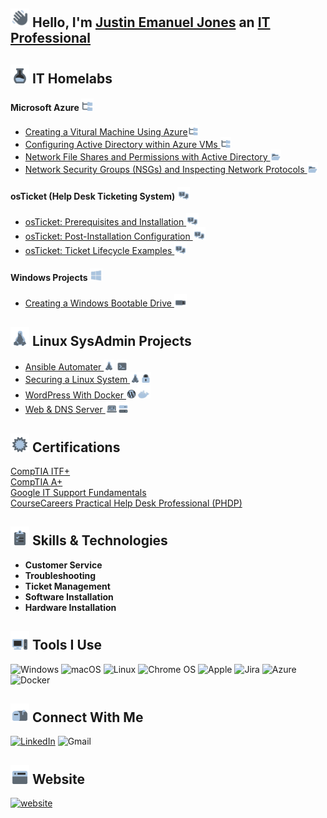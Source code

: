 ## <img src="/Images/Hello.png"  width="30" height="30"> Hello, I'm [Justin Emanuel Jones](https://www.linkedin.com/in/itzemanuelj) an [IT Professional](https://itzemanuelj.com/)

## <img src="/Images/Labs.png"  width="30" height="30"> IT Homelabs

#### Microsoft Azure <img src="/Images/AD.png"  width="20" height="20"> 
- [Creating a Vitural Machine Using Azure<img src="/Images/AD.png"  width="17" height="17">](https://github.com/itzemanuelj/Creating-a-Virtual-Machine-Using-Azure)
- [Configuring Active Directory within Azure VMs <img src="/Images/AD.png"  width="17" height="17">
](https://github.com/itzemanuelj/Configuring-Active-Directory-within-Azure-VMs)
- [Network File Shares and Permissions with Active Directory <img src="/Images/Folder.png"  width="17" height="17">](https://github.com/itzemanuelj/-Network-File-Shares-and-Permissions-with-Active-Directory)
- [Network Security Groups (NSGs) and Inspecting Network Protocols <img src="/Images/Folder.png"  width="17" height="17">
](https://github.com/itzemanuelj/Network-Security-Groups-NSGs-and-Inspecting-Network-Protocols)

#### osTicket (Help Desk Ticketing System) <img src="/Images/osTicket.png"  width="20" height="20">
- [osTicket: Prerequisites and Installation <img src="/Images/osTicket.png"  width="20" height="20">
](https://github.com/itzemanuelj/osTicket-Prerequisites-and-Installation)
- [osTicket: Post-Installation Configuration <img src="/Images/osTicket.png"  width="20" height="20">
](https://github.com/itzemanuelj/osTicket-Post-Installation-Configuration)
- [osTicket: Ticket Lifecycle Examples <img src="/Images/osTicket.png"  width="20" height="20">
 ](https://github.com/itzemanuelj/osTicket-Ticket-Lifecycle-Examples)

#### Windows Projects <img src="/Images/Windows.png"  width="20" height="20">
- [Creating a Windows Bootable Drive <img src="/Images/Flashdrive.png"  width="20" height="20">](https://github.com/itzemanuelj/Creating-a-Windows-Bootable-Drive)

## <img src="/Images/Linux.png"  width="30" height="30"> Linux SysAdmin Projects 
- [Ansible Automater ](https://github.com/itzemanuelj/Ansible-Automater) <img src="/Images/Linux.png"  width="17" height="17"> <img src="/Images/Terminal.png"  width="17" height="17">
- [Securing a Linux System ](https://github.com/itzemanuelj/Securing-and-Hardening-a-Linux-System) <img src="/Images/Linux.png"  width="17" height="17"><img src="/Images/Lock.png"  width="17" height="17">
- [WordPress With Docker  ](https://github.com/itzemanuelj/WordPress-With-Docker) <img src="/Images/WordPress.png"  width="17" height="17"><img src="/Images/Docker.png"  width="22" height="22">
- [Web & DNS Server  ](https://github.com/itzemanuelj/Web-DNS-Server) <img src="/Images/Web.png"  width="20" height="20"><img src="/Images/Server.png"  width="17" height="17">


## <img  src="/Images/Certs.png" width="30" height="30"> Certifications
[CompTIA ITF+](https://www.certmetrics.com/comptia/public/verification.aspx?code=NQDDM4V82Q9PV0KK) \
[CompTIA A+](https://link-url-here.org)\
[Google IT Support Fundamentals](https://www.coursera.org/account/accomplishments/professional-cert/GEGADS6KWKX5?utm_source=ln&utm_medium=certificate&utm_content=cert_image&utm_campaign=sharing_cta&utm_product=prof)\
[CourseCareers Practical Help Desk Professional (PHDP)](https://)

## <img src="/Images/Skills.png"  width="30" height="30"> Skills & Technologies
- **Customer Service**
- **Troubleshooting**
- **Ticket Management**
- **Software Installation**
- **Hardware Installation**


## <img src="/Images//ToolsIcon.png"  width="30" height="30"> Tools I Use
![Windows](https://img.shields.io/badge/Windows-0078D6?style=for-the-badge&logo=windows&logoColor=white)
![macOS](https://img.shields.io/badge/mac%20os-000000?style=for-the-badge&logo=macos&logoColor=F0F0F0)
![Linux](https://img.shields.io/badge/Linux-FCC624?style=for-the-badge&logo=linux&logoColor=black)
![Chrome OS](https://img.shields.io/badge/chrome%20os-3d89fc?style=for-the-badge&logo=google%20chrome&logoColor=white)
![Apple](https://img.shields.io/badge/Apple-%23000000.svg?style=for-the-badge&logo=apple&logoColor=white)
![Jira](https://img.shields.io/badge/jira-%230A0FFF.svg?style=for-the-badge&logo=jira&logoColor=white)
![Azure](https://img.shields.io/badge/azure-%230072C6.svg?style=for-the-badge&logo=azure-devops&logoColor=white)
![Docker](https://img.shields.io/badge/docker-%230db7ed.svg?style=for-the-badge&logo=docker&logoColor=white)


## <img src="/Images/ContactIcon.png"  width="30" height="30"> Connect With Me

[![LinkedIn](https://img.shields.io/badge/linkedin-%230077B5.svg?style=for-the-badge&logo=linkedin&logoColor=white)](https://www.linkedin.com/in/itzemanuelj/)
![Gmail](https://img.shields.io/badge/Gmail-D14836?style=for-the-badge&logo=gmail&logoColor=white)


## <img src="/Images/WebsiteBlogIcon.png"  width="30" height="30"> Website
[![website](https://img.shields.io/badge/itzemanuelj\.com-2F5267?style=for-the-badge&logo=windows&logoColor=white)](https://itzemanuelj.com/)


<!-- Proudly created with GPRM ( https://gprm.itsvg.in ) -->
